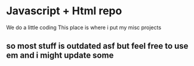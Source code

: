 # Javascript + Html repo
We do a little coding
This place is where i put my misc projects

## so most stuff is outdated asf but feel free to use em and i might update some